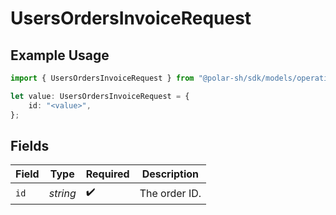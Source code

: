 # UsersOrdersInvoiceRequest

## Example Usage

```typescript
import { UsersOrdersInvoiceRequest } from "@polar-sh/sdk/models/operations";

let value: UsersOrdersInvoiceRequest = {
    id: "<value>",
};
```

## Fields

| Field              | Type               | Required           | Description        |
| ------------------ | ------------------ | ------------------ | ------------------ |
| `id`               | *string*           | :heavy_check_mark: | The order ID.      |